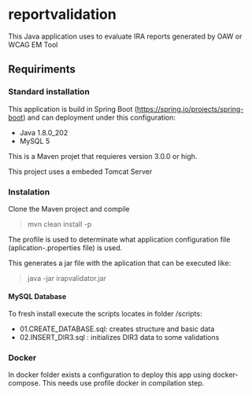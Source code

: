 # reportvalidation

This Java application uses to evaluate IRA reports generated by OAW or WCAG EM Tool

## Requiriments

### Standard installation

This application is build in Spring Boot (https://spring.io/projects/spring-boot) and can deployment under this configuration:

* Java 1.8.0_202 
* MySQL 5

This is a Maven projet that requieres version 3.0.0 or high.

This project uses a embeded Tomcat Server


### Instalation

Clone the Maven project and compile

> mvn clean install -p <profile>

The profile is used to determinate what application configuration file (aplication-<profile>.properties file) is used.

This generates a jar file with the aplication that can be executed like:

> java -jar irapvalidator.jar


#### MySQL Database

To fresh install execute the scripts locates in folder /scripts:

* 01.CREATE_DATABASE.sql: creates structure and basic data
* 02.INSERT_DIR3.sql : initializes DIR3 data to some validations


### Docker

In docker folder exists a configuration to deploy this app using docker-compose. This needs use profile docker in compilation step.
